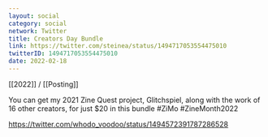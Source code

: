 ```yaml
---
layout: social
category: social
network: Twitter
title: Creators Day Bundle
link: https://twitter.com/steinea/status/1494717053554475010
twitterID: 1494717053554475010
date: 2022-02-18
---
```


[[2022]] / [[Posting]]

You can get my 2021 Zine Quest project, Glitchspiel, along with the work of 16 other creators, for just $20 in this bundle #ZiMo #ZineMonth2022

<https://twitter.com/whodo_voodoo/status/1494572391787286528>
